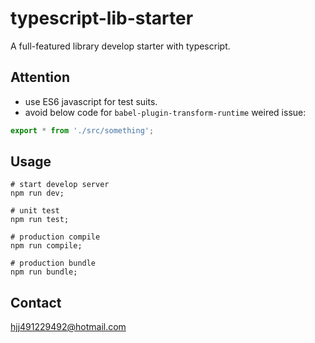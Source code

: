 # typescript-lib-starter
A full-featured library develop starter with typescript.

## Attention

+ use ES6 javascript for test suits.
+ avoid below code for `babel-plugin-transform-runtime` weired issue:

```typescript
export * from './src/something';
```

## Usage

```shell
# start develop server
npm run dev;

# unit test
npm run test;

# production compile
npm run compile;

# production bundle
npm run bundle;
```

## Contact
hjj491229492@hotmail.com